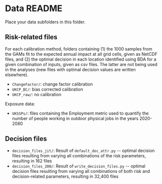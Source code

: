 # Data README

Place your data subfolders in this folder.

## Risk-related files

For each calibration method, folders containing (1) the 1000 samples from the GAMs fit to the expected annual impact at all grid cells, given as NetCDF files, and (2) the optimal decision in each location identified using BDA for a given combination of inputs, given as csv files. The latter are not being used in the analyses (new files with optimal decision values are written elsewhere).
+ `ChangeFactor/`: change factor calibration
+ `UKCP_BC/`: bias corrected calibration
+ `UKCP_raw/`: no calibration

Exposure data:
+ `UKSSPs/`: files containing the Employment metric used to quantify the number of people working in outdoor physical jobs in the years 2020-2080

## Decision files

+ `decision_files_jit/`: Result of `default_dec_attr.py` -- optimal decision files resulting from varying all combinations of the risk parameters, resulting in 162 files
+ `decision_files_200/`: Result of `write_decision_files.py` -- optimal decision files resulting from varying all combinations of both risk and decision-related parameters, resulting in 32,400 files
